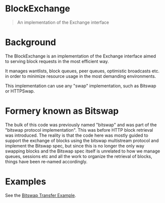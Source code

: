 BlockExchange
=============

> An implementation of the Exchange interface

# Background

The BlockExchange is an implementation of the Exchange interface aimed to
serving block requests in the most efficient way.

It manages wantlists, block queues, peer queues, optimistic broadcasts etc. in
order to minimize resource usage in the most demanding environments.

This implementation can use any "swap" implementation, such as
Bitswap or HTTPSwap.

# Formery known as Bitswap

The bulk of this code was previously named "bitswap" and was part of the
"bitswap protocol implementation". This was before HTTP block retrieval was
introduced. The reality is that the code here was mostly guided to support the
exchange of blocks using the bitswap multistream protocol and implement the
Bitswap spec, but since this is no longer the only way swapping blocks and the
Bitswap spec itself is unrelated to how we manage queues, sessions etc and all
the work to organize the retrieval of blocks, things have been re-named
accordingly.

# Examples

See the [Bitswap Transfer Example](../../examples/bitswap-transfer).
